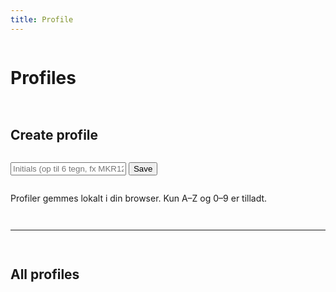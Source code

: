 ```yaml
---
title: Profile
---
```


<div class="card" style="display:grid; gap:14px;">
  <h1>Profiles</h1>

  <!-- ÉT sted at oprette profil -->
  <h2>Create profile</h2>
  <div class="form-row">
    <input class="input" id="newProfile" placeholder="Initials (op til 6 tegn, fx MKR123)" maxlength="6">
    <button class="btn" id="addProfile" type="button">Save</button>
  </div>
  <p class="meta">Profiler gemmes lokalt i din browser. Kun A–Z og 0–9 er tilladt.</p>

  <hr class="sep">

  <!-- Liste over alle profiler -->
  <h2>All profiles</h2>
  <div id="profilesList" style="display:grid; gap:10px;"></div>
</div>

<!-- Profil-detaljer nederst på siden -->
<div class="card" id="profileDetail" style="display:none; gap:14px;">
  <h1 id="detailTitle">Profile</h1>
  <div style="display:flex; align-items:center; gap:14px; flex-wrap:wrap;">
    <div class="avatar" id="detailAvatar">??</div>
    <p class="meta" id="detailInfo"></p>
  </div>

  <hr class="sep">

  <h2>Last 10 matches</h2>
  <ul class="list" id="detailMatches"></ul>

  <hr class="sep">

  <h2>Booster ledger</h2>
  <div style="display:grid; gap:12px; grid-template-columns: repeat(auto-fit,minmax(260px,1fr));">
    <div class="card" style="padding:16px;">
      <h2 style="margin-bottom:8px;">De skylder mig</h2>
      <ul class="list" id="ledgerOwedToMe"></ul>
    </div>
    <div class="card" style="padding:16px;">
      <h2 style="margin-bottom:8px;">Jeg skylder</h2>
      <ul class="list" id="ledgerIOwe"></ul>
    </div>
  </div>
</div>

<script>
(function(){
  const KEY_PROFILES = 'profiles.list'; // [{ i: "ABC123" }]
  const KEY_MATCHES  = 'matches.items'; // [{ p1, p2, when, score, winner, bet:{type,amount} }]
  const up6  = s => (s||'').toUpperCase().slice(0,6).replace(/[^A-Z0-9]/g,'');
  const load = (k, fb) => JSON.parse(localStorage.getItem(k) || JSON.stringify(fb));
  const save = (k, v) => localStorage.setItem(k, JSON.stringify(v));

  // Avatar fit
  function fitAvatar(el, text){
    const len = (text||'').length;
    let size = 28;
    if (len >= 6) size = 16;
    else if (len === 5) size = 18;
    else if (len === 4) size = 20;
    else if (len === 3) size = 22;
    else size = 28;
    el.style.fontSize = size + 'px';
  }

  // Opret profil
  const newProfile = document.getElementById('newProfile');
  document.getElementById('addProfile').addEventListener('click', ()=>{
    const v = up6(newProfile.value);
    if (!v) return;
    const arr = load(KEY_PROFILES, []);
    if (!arr.some(p=>p.i===v)) {
      arr.unshift({ i: v });
      localStorage.setItem('profiles.list', JSON.stringify(arr));
      renderProfiles();
    }
    newProfile.value = ''; // reset
  });

  // Liste over profiler
  const listEl = document.getElementById('profilesList');
  function renderProfiles(){
    const arr = load(KEY_PROFILES, []);
    listEl.innerHTML = '';
    if (!arr.length){
      const empty = document.createElement('div');
      empty.className = 'item';
      empty.innerHTML = '<span class="meta">Ingen profiler endnu. Opret ovenfor.</span>';
      listEl.appendChild(empty);
      return;
    }
    arr.forEach(({ i })=>{
      const row = document.createElement('div');
      row.className = 'item';

      const left = document.createElement('div');
      left.style.display='flex';
      left.style.alignItems='center';
      left.style.gap='10px';

      const av = document.createElement('div'); 
      av.className = 'avatar'; 
      av.textContent = i;
      fitAvatar(av, i);

      const txt = document.createElement('div');
      txt.innerHTML = `<strong>${i}</strong><div class="meta">Open for profile & matches</div>`;
      left.append(av, txt);

      const open = document.createElement('button');
      open.className = 'btn';
      open.textContent = 'Open';
      open.addEventListener('click', ()=> showProfileDetail(i));

      const del = document.createElement('button');
      del.className = 'btn ghost';
      del.textContent = 'Delete';
      del.addEventListener('click', ()=>{
        const next = load(KEY_PROFILES, []).filter(p => p.i !== i);
        localStorage.setItem('profiles.list', JSON.stringify(next));
        renderProfiles();
        // hvis man sletter den viste profil, så skjul detalje
        const title = document.getElementById('detailTitle');
        if (title.dataset.u === i) {
          document.getElementById('profileDetail').style.display = 'none';
        }
      });

      const right = document.createElement('div');
      right.style.display='flex';
      right.style.gap='8px';
      right.append(open, del);

      row.append(left, right);
      listEl.appendChild(row);
    });
  }
  renderProfiles();

  // Vis profil-detaljer nederst
  function showProfileDetail(initials){
    const u = up6(initials);
    const detailCard = document.getElementById('profileDetail');
    const title = document.getElementById('detailTitle');
    const avatar = document.getElementById('detailAvatar');
    const info = document.getElementById('detailInfo');
    const list = document.getElementById('detailMatches');
    const owedToMe = document.getElementById('ledgerOwedToMe');
    const iOwe     = document.getElementById('ledgerIOwe');

    detailCard.style.display = 'grid';
    title.textContent = `Profile: ${u}`;
    title.dataset.u = u;
    avatar.textContent = u;
    fitAvatar(avatar, u);
    info.textContent = 'Seneste 10 kampe, samt netto booster/money-gæld mod hver modstander.';

    // hent kampe for u
    const all = load(KEY_MATCHES, []);
    const mine = all.filter(m => up6(m.p1) === u || up6(m.p2) === u);

    // Seneste 10
    list.innerHTML = '';
    const last10 = mine.slice(0, 10);
    if (!last10.length){
      const li = document.createElement('li');
      li.className = 'item';
      li.innerHTML = '<span class="meta">Ingen kampe endnu.</span>';
      list.appendChild(li);
    } else {
      last10.forEach(m=>{
        const li = document.createElement('li'); li.className='item';
        const left = document.createElement('div');
        const wtxt = m.winner === 'p1' ? up6(m.p1) : (m.winner === 'p2' ? up6(m.p2) : '—');
        const betText = m.bet?.type === 'booster'
          ? `Booster × ${m.bet.amount}`
          : (m.bet?.type === 'money' ? `Money: ${m.bet.amount}` : '—');
        left.innerHTML = `
          <div><strong>${up6(m.p1)}</strong> vs <strong>${up6(m.p2)}</strong></div>
          <div class="meta">${m.when || ''}</div>
          <div class="meta">Score: ${m.score || '—'} • Winner: ${wtxt} • Bet: ${betText}</div>
        `;
        li.append(left);
        list.appendChild(li);
      });
    }

    // Ledger: netto pr. modstander og pr. bet-type
    // + tal = modstander skylder mig; - tal = jeg skylder modstanderen
    const ledger = {}; // { OPP: { booster: net, money: net } }
    mine.forEach(m=>{
      if (!m.bet || !m.bet.type || !m.bet.amount) return;
      const type = (m.bet.type === 'booster' ? 'booster' : (m.bet.type === 'money' ? 'money' : null));
      if (!type) return;
      const amt = Number(m.bet.amount) || 0;
      if (amt <= 0) return;

      const meIsP1 = up6(m.p1) === u;
      const opp = meIsP1 ? up6(m.p2) : up6(m.p1);

      if (!ledger[opp]) ledger[opp] = { booster: 0, money: 0 };

      if (m.winner === 'p1'){
        // p1 vandt
        if (meIsP1) ledger[opp][type] += amt;  // de skylder mig
        else        ledger[opp][type] -= amt;  // jeg skylder dem
      } else if (m.winner === 'p2'){
        // p2 vandt
        if (meIsP1) ledger[opp][type] -= amt;  // jeg skylder dem
        else        ledger[opp][type] += amt;  // de skylder mig
      } 
      // hvis winner tom => ingen gældsændring
    });

    // udfyld to lister
    owedToMe.innerHTML = '';
    iOwe.innerHTML = '';

    const opponents = Object.keys(ledger);
    if (!opponents.length){
      const a = document.createElement('li'); a.className='item';
      a.innerHTML = '<span class="meta">Ingen gæld registreret.</span>';
      owedToMe.appendChild(a);
      const b = document.createElement('li'); b.className='item';
      b.innerHTML = '<span class="meta">Ingen gæld registreret.</span>';
      iOwe.appendChild(b);
      return;
    }

    opponents.forEach(opp=>{
      const { booster, money } = ledger[opp];
      // “De skylder mig”
      if ((booster||0) > 0 || (money||0) > 0){
        const li = document.createElement('li'); li.className='item';
        const parts = [];
        if (booster > 0) parts.push(`Booster × ${booster}`);
        if (money   > 0) parts.push(`Money: ${money}`);
        li.innerHTML = `<strong>${opp}</strong><div class="meta">${parts.join(' • ')}</div>`;
        owedToMe.appendChild(li);
      }
      // “Jeg skylder”
      if ((booster||0) < 0 || (money||0) < 0){
        const li = document.createElement('li'); li.className='item';
        const parts = [];
        if (booster < 0) parts.push(`Booster × ${Math.abs(booster)}`);
        if (money   < 0) parts.push(`Money: ${Math.abs(money)}`);
        li.innerHTML = `<strong>${opp}</strong><div class="meta">${parts.join(' • ')}</div>`;
        iOwe.appendChild(li);
      }
    });

    // hvis listerne blev tomme, vis “ingen…”
    if (!owedToMe.children.length){
      const li = document.createElement('li'); li.className='item';
      li.innerHTML = '<span class="meta">Ingen gæld registreret.</span>';
      owedToMe.appendChild(li);
    }
    if (!iOwe.children.length){
      const li = document.createElement('li'); li.className='item';
      li.innerHTML = '<span class="meta">Ingen gæld registreret.</span>';
      iOwe.appendChild(li);
    }
  }
})();
</script>
